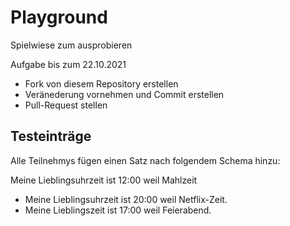 # Playground
Spielwiese zum ausprobieren

Aufgabe bis zum 22.10.2021
* Fork von diesem Repository erstellen
* Veränederung vornehmen und Commit erstellen
* Pull-Request stellen


## Testeinträge

Alle Teilnehmys fügen einen Satz nach folgendem Schema hinzu:

Meine Lieblingsuhrzeit ist 12:00 weil Mahlzeit

* Meine Lieblingsuhrzeit ist 20:00 weil Netflix-Zeit. 
* Meine Lieblingszeit ist 17:00 weil Feierabend. 
